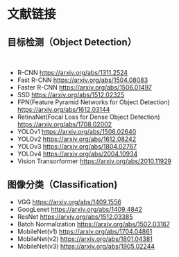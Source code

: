 # 文献链接
## 目标检测（Object Detection）
<br>

* R-CNN https://arxiv.org/abs/1311.2524
* Fast R-CNN https://arxiv.org/abs/1504.08083
* Faster R-CNN https://arxiv.org/abs/1506.01497
* SSD https://arxiv.org/abs/1512.02325
* FPN(Feature Pyramid Networks for Object Detection) https://arxiv.org/abs/1612.03144
* RetinaNet(Focal Loss for Dense Object Detection) https://arxiv.org/abs/1708.02002
* YOLOv1 https://arxiv.org/abs/1506.02640
* YOLOv2 https://arxiv.org/abs/1612.08242
* YOLOv3 https://arxiv.org/abs/1804.02767
* YOLOv4 https://arxiv.org/abs/2004.10934
* Vision Transorformer https://arxiv.org/abs/2010.11929



## 图像分类（Classification)

* VGG https://arxiv.org/abs/1409.1556
* GoogLenet  https://arxiv.org/abs/1409.4842
* ResNet https://arxiv.org/abs/1512.03385
* Batch Normalization https://arxiv.org/abs/1502.03167
* MobileNet(v1) https://arxiv.org/abs/1704.04861
* MobileNet(v2) https://arxiv.org/abs/1801.04381
* MobileNet(v3) https://arxiv.org/abs/1905.02244
